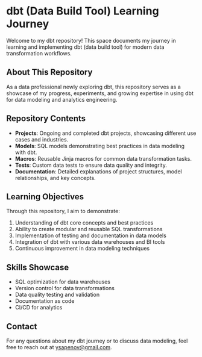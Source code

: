 # dbt (Data Build Tool) Learning Journey

Welcome to my dbt repository! This space documents my journey in learning and implementing dbt (data build tool) for modern data transformation workflows.

## About This Repository

As a data professional newly exploring dbt, this repository serves as a showcase of my progress, experiments, and growing expertise in using dbt for data modeling and analytics engineering.

## Repository Contents

- **Projects**: Ongoing and completed dbt projects, showcasing different use cases and industries.
- **Models**: SQL models demonstrating best practices in data modeling with dbt.
- **Macros**: Reusable Jinja macros for common data transformation tasks.
- **Tests**: Custom data tests to ensure data quality and integrity.
- **Documentation**: Detailed explanations of project structures, model relationships, and key concepts.

## Learning Objectives

Through this repository, I aim to demonstrate:

1. Understanding of dbt core concepts and best practices
2. Ability to create modular and reusable SQL transformations
3. Implementation of testing and documentation in data models
4. Integration of dbt with various data warehouses and BI tools
5. Continuous improvement in data modeling techniques

## Skills Showcase

- SQL optimization for data warehouses
- Version control for data transformations
- Data quality testing and validation
- Documentation as code
- CI/CD for analytics

## Contact

For any questions about my dbt journey or to discuss data modeling, feel free to reach out at ysapenov@gmail.com.